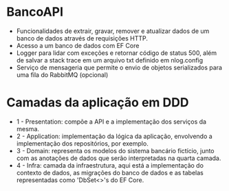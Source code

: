 # BancoAPI

* Funcionalidades de extrair, gravar, remover e atualizar dados de um banco de dados através de requisições HTTP.
* Acesso a um banco de dados com EF Core
* Logger para lidar com exceções e retornar código de status 500, além de salvar a stack trace em um arquivo txt definido em nlog.config
* Serviço de mensageria que permite o envio de objetos serializados para uma fila do RabbitMQ (opcional)

# Camadas da aplicação em DDD
* 1 - Presentation: compõe a API e a implementação dos serviços da mesma.
* 2 - Application: implementação da lógica da aplicação, envolvendo a implementação dos repositórios, por exemplo.
* 3 - Domain: representa os modelos do sistema bancário fictício, junto com as anotações de dados que serão interpretadas na quarta camada.
* 4 - Infra: camada da infraestrutura, aqui está a implementação do contexto de dados, as migrações do banco de dados e as tabelas representadas como 'DbSet<>'s do EF Core.

